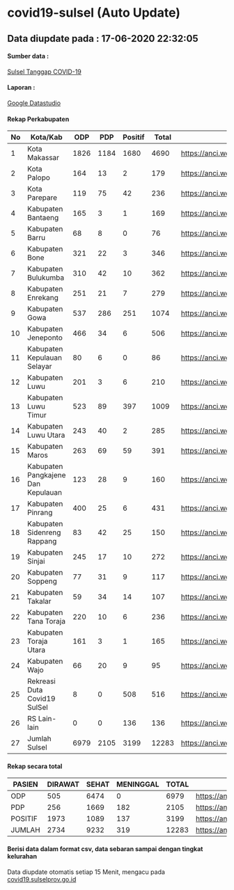 
# covid19-sulsel (Auto Update)

## Data diupdate pada : 17-06-2020 22:32:05

#### Sumber data :
[Sulsel Tanggap COVID-19](https://covid19.sulselprov.go.id)

#### Laporan :
[Google Datastudio](https://datastudio.google.com/s/jythWGc1j4w)

#### Rekap Perkabupaten 
|No|Kota/Kab|ODP|PDP|Positif|Total|Link|
| --- | --- | --- | --- | --- | --- | --- |
|1|Kota Makassar|1826|1184|1680|4690|https://anci.web.id/cor/kota_makassar|
|2|Kota Palopo|164|13|2|179|https://anci.web.id/cor/kota_palopo|
|3|Kota Parepare|119|75|42|236|https://anci.web.id/cor/kota_parepare|
|4|Kabupaten Bantaeng|165|3|1|169|https://anci.web.id/cor/kabupaten_bantaeng|
|5|Kabupaten Barru|68|8|0|76|https://anci.web.id/cor/kabupaten_barru|
|6|Kabupaten Bone|321|22|3|346|https://anci.web.id/cor/kabupaten_bone|
|7|Kabupaten Bulukumba|310|42|10|362|https://anci.web.id/cor/kabupaten_bulukumba|
|8|Kabupaten Enrekang|251|21|7|279|https://anci.web.id/cor/kabupaten_enrekang|
|9|Kabupaten Gowa|537|286|251|1074|https://anci.web.id/cor/kabupaten_gowa|
|10|Kabupaten Jeneponto|466|34|6|506|https://anci.web.id/cor/kabupaten_jeneponto|
|11|Kabupaten Kepulauan Selayar|80|6|0|86|https://anci.web.id/cor/kabupaten_kepulauan_selayar|
|12|Kabupaten Luwu|201|3|6|210|https://anci.web.id/cor/kabupaten_luwu|
|13|Kabupaten Luwu Timur|523|89|397|1009|https://anci.web.id/cor/kabupaten_luwu_timur|
|14|Kabupaten Luwu Utara|243|40|2|285|https://anci.web.id/cor/kabupaten_luwu_utara|
|15|Kabupaten Maros|263|69|59|391|https://anci.web.id/cor/kabupaten_maros|
|16|Kabupaten Pangkajene Dan Kepulauan|123|28|9|160|https://anci.web.id/cor/kabupaten_pangkajene_dan_kepulauan|
|17|Kabupaten Pinrang|400|25|6|431|https://anci.web.id/cor/kabupaten_pinrang|
|18|Kabupaten Sidenreng Rappang|83|42|25|150|https://anci.web.id/cor/kabupaten_sidenreng_rappang|
|19|Kabupaten Sinjai|245|17|10|272|https://anci.web.id/cor/kabupaten_sinjai|
|20|Kabupaten Soppeng|77|31|9|117|https://anci.web.id/cor/kabupaten_soppeng|
|21|Kabupaten Takalar|59|34|14|107|https://anci.web.id/cor/kabupaten_takalar|
|22|Kabupaten Tana Toraja|220|10|6|236|https://anci.web.id/cor/kabupaten_tana_toraja|
|23|Kabupaten Toraja Utara|161|3|1|165|https://anci.web.id/cor/kabupaten_toraja_utara|
|24|Kabupaten Wajo|66|20|9|95|https://anci.web.id/cor/kabupaten_wajo|
|25|Rekreasi Duta Covid19 SulSel|8|0|508|516|https://anci.web.id/cor/rekreasi_duta_covid19_sulsel|
|26|RS Lain-lain|0|0|136|136|https://anci.web.id/cor/rs_lain-lain|
|27|Jumlah Sulsel|6979|2105|3199|12283|https://anci.web.id/cor/jumlah_sulsel|

#### Rekap secara total

| PASIEN | DIRAWAT | SEHAT | MENINGGAL | TOTAL | LINK |
| ---- | -------- | ---- | ---- |  ---- | ---- |
| ODP | 505 | 6474 | 0 | 6979 | https://anci.web.id/cor/odp_detail.html |
| PDP | 256 | 1669 | 182 | 2105 | https://anci.web.id/cor/pdp_detail.html |
| POSITIF | 1973 | 1089 | 137 | 3199 | https://anci.web.id/cor/positif_detail.html |
| JUMLAH | 2734 | 9232 | 319 | 12283 | https://anci.web.id/cor/jumlah_sulsel/ |

 
#### Berisi data dalam format csv, data sebaran sampai dengan tingkat kelurahan

Data diupdate otomatis setiap 15 Menit, mengacu pada [covid19.sulselprov.go.id](https://covid19.sulselprov.go.id)

